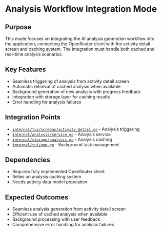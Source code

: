 # Analysis Workflow Integration Mode

## Purpose
This mode focuses on integrating the AI analysis generation workflow into the application, connecting the OpenRouter client with the activity detail screen and caching system. The integration must handle both cached and real-time analysis scenarios.

## Key Features
- Seamless triggering of analysis from activity detail screen
- Automatic retrieval of cached analysis when available
- Background generation of new analysis with progress feedback
- Integration with storage layer for caching results
- Error handling for analysis failures

## Integration Points
- [`internal/tui/screens/activity_detail.go`](fitness-tui/internal/tui/screens/activity_detail.go) - Analysis triggering
- [`internal/analysis/service.go`](fitness-tui/internal/analysis/service.go) - Analysis service
- [`internal/storage/analysis.go`](fitness-tui/internal/storage/analysis.go) - Analysis caching
- [`internal/tui/app.go`](fitness-tui/internal/tui/app.go) - Background task management

## Dependencies
- Requires fully implemented OpenRouter client
- Relies on analysis caching system
- Needs activity data model population

## Expected Outcomes
- Seamless analysis generation from activity detail screen
- Efficient use of cached analysis when available
- Background processing with user feedback
- Comprehensive error handling for analysis failures